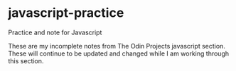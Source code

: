 # javascript-practice
Practice and note for Javascript


These are my incomplete notes from The Odin Projects javascript section. These will continue to be updated 
and changed while I am working through this section. 
